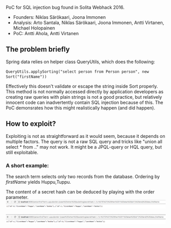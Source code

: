 PoC for SQL injection bug found in Solita Webhack 2016.

* Founders: Niklas Särökaari, Joona Immonen
* Analysis: Arto Santala, Niklas Särökaari, Joona Immonen, Antti Virtanen, Michael Holopainen
* PoC: Antti Ahola, Antti Virtanen

## The problem briefly

Spring data relies on helper class QueryUtils, which does the following:

```
QueryUtils.applySorting("select person from Person person", new Sort("firstName"))
```

Effectively this doesn't validate or escape the string inside Sort properly. This method is not normally
accessed directly by application developers as creating raw queries with plain strings is not a good practice, but
relatively innocent code can inadvertently contain SQL injection because of this. The PoC demonsrates how this
might realistically happen (and did happen).

## How to exploit?

Exploiting is not as straightforward as it would seem, because it depends on multiple factors. The query is not a raw SQL query and tricks like "union all select * from .." may not work. It might be a JPQL-query or HQL query, but still exploitable.

### A short example:

The search term selects only two records from the database. Ordering by *firstName* yields Huppu,Tuppu. 

The content of a secret hash can be deduced by playing with the order parameter. 
![before](sqlmapping_1.png)

![after](sqlmapping_2.png)










